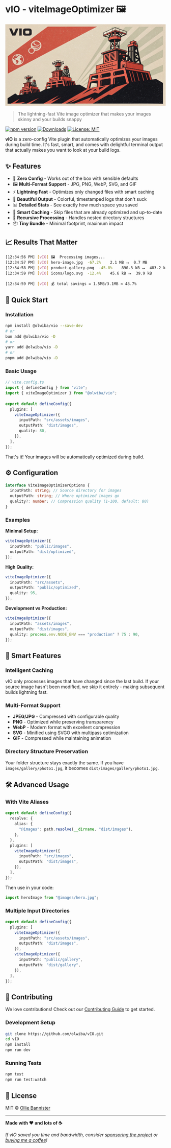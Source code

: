 # vIO - viteImageOptimizer 🖼️

![vIO](./vio.webp)

> The lightning-fast Vite image optimizer that makes your images skinny and your builds snappy

[![npm version](https://badge.fury.io/js/@olwiba%2Fvio.svg)](https://badge.fury.io/js/@olwiba%2Fvio)
[![Downloads](https://img.shields.io/npm/dm/@olwiba/vio.svg)](https://www.npmjs.com/package/@olwiba/vio)
[![License: MIT](https://img.shields.io/badge/License-MIT-yellow.svg)](https://opensource.org/licenses/MIT)

**vIO** is a zero-config Vite plugin that automatically optimizes your images during build time. It's fast, smart, and comes with delightful terminal output that actually makes you want to look at your build logs.

## ✨ Features

- 🚀 **Zero Config** - Works out of the box with sensible defaults
- 🖼️ **Multi-Format Support** - JPG, PNG, WebP, SVG, and GIF
- ⚡ **Lightning Fast** - Optimizes only changed files with smart caching
- 🎨 **Beautiful Output** - Colorful, timestamped logs that don't suck
- 📊 **Detailed Stats** - See exactly how much space you saved
- 🔄 **Smart Caching** - Skip files that are already optimized and up-to-date
- 🌳 **Recursive Processing** - Handles nested directory structures
- 📦 **Tiny Bundle** - Minimal footprint, maximum impact

## 📈 Results That Matter

```bash
[12:34:56 PM] [vIO] 🖼️  Processing images...
[12:34:57 PM] [vIO] hero-image.jpg  -67.2%    2.1 MB ⭢  0.7 MB
[12:34:58 PM] [vIO] product-gallery.png  -45.8%    890.3 kB ⭢  483.2 kB
[12:34:59 PM] [vIO] icons/logo.svg  -12.4%    45.6 kB ⭢  39.9 kB

[12:34:59 PM] [vIO] 💰 total savings = 1.5MB/3.1MB ≈ 48.7%
```

## 🚀 Quick Start

### Installation

```bash
npm install @olwiba/vio --save-dev
# or
bun add @olwiba/vio -D
# or
yarn add @olwiba/vio -D
# or
pnpm add @olwiba/vio -D
```

### Basic Usage

```typescript
// vite.config.ts
import { defineConfig } from "vite";
import { viteImageOptimizer } from "@olwiba/vio";

export default defineConfig({
  plugins: [
    viteImageOptimizer({
      inputPath: "src/assets/images",
      outputPath: "dist/images",
      quality: 80,
    }),
  ],
});
```

That's it! Your images will be automatically optimized during build.

## ⚙️ Configuration

```typescript
interface ViteImageOptimizerOptions {
  inputPath: string; // Source directory for images
  outputPath: string; // Where optimized images go
  quality?: number; // Compression quality (1-100, default: 80)
}
```

### Examples

**Minimal Setup:**

```typescript
viteImageOptimizer({
  inputPath: "public/images",
  outputPath: "dist/optimized",
});
```

**High Quality:**

```typescript
viteImageOptimizer({
  inputPath: "src/assets",
  outputPath: "public/optimized",
  quality: 95,
});
```

**Development vs Production:**

```typescript
viteImageOptimizer({
  inputPath: "assets/images",
  outputPath: "dist/images",
  quality: process.env.NODE_ENV === "production" ? 75 : 90,
});
```

## 🎯 Smart Features

### Intelligent Caching

vIO only processes images that have changed since the last build. If your source image hasn't been modified, we skip it entirely - making subsequent builds lightning fast.

### Multi-Format Support

- **JPEG/JPG** - Compressed with configurable quality
- **PNG** - Optimized while preserving transparency
- **WebP** - Modern format with excellent compression
- **SVG** - Minified using SVGO with multipass optimization
- **GIF** - Compressed while maintaining animation

### Directory Structure Preservation

Your folder structure stays exactly the same. If you have `images/gallery/photo1.jpg`, it becomes `dist/images/gallery/photo1.jpg`.

## 🛠️ Advanced Usage

### With Vite Aliases

```typescript
export default defineConfig({
  resolve: {
    alias: {
      "@images": path.resolve(__dirname, "dist/images"),
    },
  },
  plugins: [
    viteImageOptimizer({
      inputPath: "src/images",
      outputPath: "dist/images",
    }),
  ],
});
```

Then use in your code:

```typescript
import heroImage from "@images/hero.jpg";
```

### Multiple Input Directories

```typescript
export default defineConfig({
  plugins: [
    viteImageOptimizer({
      inputPath: "src/assets/images",
      outputPath: "dist/images",
    }),
    viteImageOptimizer({
      inputPath: "public/gallery",
      outputPath: "dist/gallery",
    }),
  ],
});
```

## 🤝 Contributing

We love contributions! Check out our [Contributing Guide](CONTRIBUTING.md) to get started.

### Development Setup

```bash
git clone https://github.com/olwiba/vIO.git
cd vIO
npm install
npm run dev
```

### Running Tests

```bash
npm test
npm run test:watch
```

## 📄 License

MIT © [Ollie Bannister](https://github.com/olwiba)

---

**Made with ❤️ and lots of ☕**

_If vIO saved you time and bandwidth, consider [sponsoring the project](https://github.com/sponsors/olwiba) or [buying me a coffee](https://buymeacoffee.com/olwiba)!_
